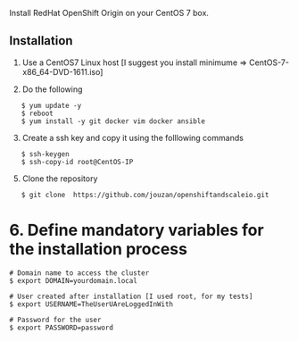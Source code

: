 Install RedHat OpenShift Origin on your CentOS 7 box.

## Installation

1. Use a CentOS7 Linux host [I suggest you install minimume => CentOS-7-x86_64-DVD-1611.iso]

2. Do the following
```
   $ yum update -y      
   $ reboot       
   $ yum install -y git docker vim docker ansible
```
   
3. Create a ssh key and copy it using the folllowing commands
```
   $ ssh-keygen    
   $ ssh-copy-id root@CentOS-IP
```

5. Clone the repository
```
   $ git clone  https://github.com/jouzan/openshiftandscaleio.git
```
   
# 6. Define mandatory variables for the installation process
```
# Domain name to access the cluster
$ export DOMAIN=yourdomain.local 

# User created after installation [I used root, for my tests]
$ export USERNAME=TheUserUAreLoggedInWith      

# Password for the user
$ export PASSWORD=password
```

